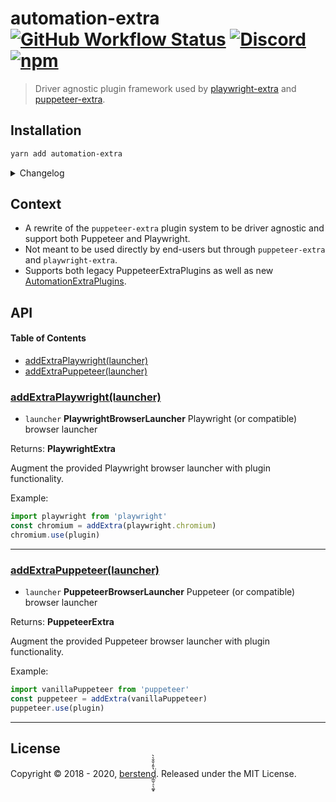 # automation-extra [![GitHub Workflow Status](https://img.shields.io/github/workflow/status/berstend/puppeteer-extra/Test/master)](https://github.com/berstend/puppeteer-extra/actions) [![Discord](https://img.shields.io/discord/737009125862408274)](http://scraping-chat.cf) [![npm](https://img.shields.io/npm/v/automation-extra.svg)](https://www.npmjs.com/package/automation-extra)

> Driver agnostic plugin framework used by [playwright-extra] and [puppeteer-extra].

## Installation

```bash
yarn add automation-extra
```

<details>
 <summary>Changelog</summary>

- v4.1
  - Initial public release

</details>

## Context

- A rewrite of the `puppeteer-extra` plugin system to be driver agnostic and support both Puppeteer and Playwright.
- Not meant to be used directly by end-users but through `puppeteer-extra` and `playwright-extra`.
- Supports both legacy PuppeteerExtraPlugins as well as new [AutomationExtraPlugins](https://github.com/berstend/puppeteer-extra/tree/master/packages/automation-extra-plugin).

## API

<!--
    Documentation is auto-generated by a custom fork of documentation.js
    More info: https://github.com/berstend/documentation-markdown-themes/wiki#documentationjs-with-markdown-theme-support
    Update this documentation by updating the source code.
-->

#### Table of Contents

- [addExtraPlaywright(launcher)](#addextraplaywrightlauncher)
- [addExtraPuppeteer(launcher)](#addextrapuppeteerlauncher)

### [addExtraPlaywright(launcher)](https://github.com/berstend/puppeteer-extra/blob/7a9082f9837f2403099e2181d639aa0065c51ba9/packages/automation-extra/src/index.ts#L73-L75)

- `launcher` **PlaywrightBrowserLauncher** Playwright (or compatible) browser launcher

Returns: **PlaywrightExtra**

Augment the provided Playwright browser launcher with plugin functionality.

Example:

```javascript
import playwright from 'playwright'
const chromium = addExtra(playwright.chromium)
chromium.use(plugin)
```

---

### [addExtraPuppeteer(launcher)](https://github.com/berstend/puppeteer-extra/blob/7a9082f9837f2403099e2181d639aa0065c51ba9/packages/automation-extra/src/index.ts#L87-L89)

- `launcher` **PuppeteerBrowserLauncher** Puppeteer (or compatible) browser launcher

Returns: **PuppeteerExtra**

Augment the provided Puppeteer browser launcher with plugin functionality.

Example:

```javascript
import vanillaPuppeteer from 'puppeteer'
const puppeteer = addExtra(vanillaPuppeteer)
puppeteer.use(plugin)
```

---

## License

Copyright © 2018 - 2020, [berstend̡̲̫̹̠̖͚͓̔̄̓̐̄͛̀͘](https://github.com/berstend). Released under the MIT License.

<!--
  Reference links
-->

[playwright-extra]: https://github.com/berstend/puppeteer-extra/tree/master/packages/playwright-extra
[puppeteer-extra]: https://github.com/berstend/puppeteer-extra/tree/master/packages/puppeteer-extra
